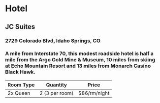 # Hotel

## JC Suites
### 2729 Colorado Blvd, Idaho Springs, CO
### A mile from Interstate 70, this modest roadside hotel is half a mile from the Argo Gold Mine & Museum, 10 miles from skiing at Echo Mountain Resort and 13 miles from Monarch Casino Black Hawk.


|Room Type|Quantity|Price|
|---------|--------|-----|
|2x Queen|2 (3 per room)|$86/rm/night|